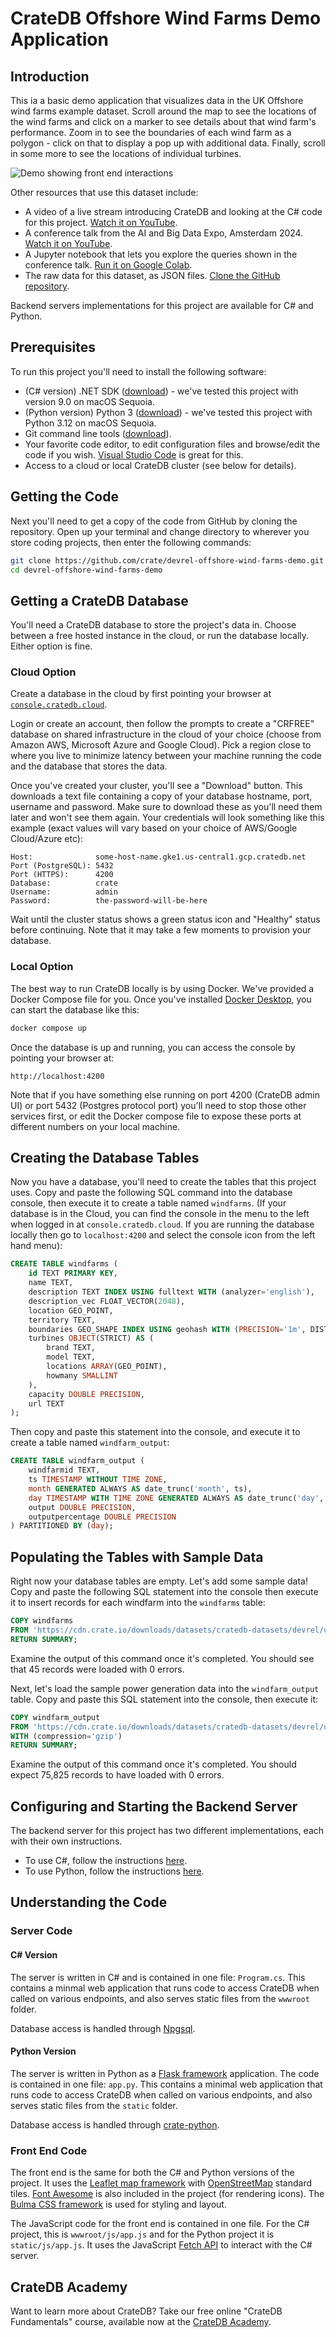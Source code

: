 # CrateDB Offshore Wind Farms Demo Application

## Introduction

This ia a basic demo application that visualizes data in the UK Offshore wind farms example dataset.  Scroll around the map to see the locations of the wind farms and click on a marker to see details about that wind farm's performance.  Zoom in to see the boundaries of each wind farm as a polygon - click on that to display a pop up with additional data.  Finally, scroll in some more to see the locations of individual turbines.

![Demo showing front end interactions](demo.gif)

Other resources that use this dataset include:

* A video of a live stream introducing CrateDB and looking at the C# code for this project.  [Watch it on YouTube](https://www.youtube.com/watch?v=K4zBhJhSFCY).
* A conference talk from the AI and Big Data Expo, Amsterdam 2024.  [Watch it on YouTube](https://www.youtube.com/watch?v=xqiLGjaTlBk).
* A Jupyter notebook that lets you explore the queries shown in the conference talk.  [Run it on Google Colab](https://github.com/crate/cratedb-examples/tree/main/topic/multi-model).
* The raw data for this dataset, as JSON files.  [Clone the GitHub repository](https://github.com/crate/cratedb-datasets/tree/main/devrel/uk-offshore-wind-farm-data).

Backend servers implementations for this project are available for C# and Python.

## Prerequisites

To run this project you'll need to install the following software:

* (C# version) .NET SDK ([download](https://dotnet.microsoft.com/en-us/download)) - we've tested this project with version 9.0 on macOS Sequoia.
* (Python version) Python 3 ([download](https://www.python.org/downloads/)) - we've tested this project with Python 3.12 on macOS Sequoia.
* Git command line tools ([download](https://git-scm.com/downloads)).
* Your favorite code editor, to edit configuration files and browse/edit the code if you wish.  [Visual Studio Code](https://code.visualstudio.com/) is great for this.
* Access to a cloud or local CrateDB cluster (see below for details).

## Getting the Code

Next you'll need to get a copy of the code from GitHub by cloning the repository.  Open up your terminal and change directory to wherever you store coding projects, then enter the following commands:

```bash
git clone https://github.com/crate/devrel-offshore-wind-farms-demo.git
cd devrel-offshore-wind-farms-demo
```

## Getting a CrateDB Database

You'll need a CrateDB database to store the project's data in.  Choose between a free hosted instance in the cloud, or run the database locally.  Either option is fine.

### Cloud Option

Create a database in the cloud by first pointing your browser at [`console.cratedb.cloud`](https://console.cratedb.cloud/).

Login or create an account, then follow the prompts to create a "CRFREE" database on shared infrastructure in the cloud of your choice (choose from Amazon AWS, Microsoft Azure and Google Cloud).  Pick a region close to where you live to minimize latency between your machine running the code and the database that stores the data. 

Once you've created your cluster, you'll see a "Download" button.  This downloads a text file containing a copy of your database hostname, port, username and password.  Make sure to download these as you'll need them later and won't see them again.  Your credentials will look something like this example (exact values will vary based on your choice of AWS/Google Cloud/Azure etc):

```
Host:              some-host-name.gke1.us-central1.gcp.cratedb.net
Port (PostgreSQL): 5432
Port (HTTPS):      4200
Database:          crate
Username:          admin
Password:          the-password-will-be-here
```

Wait until the cluster status shows a green status icon and "Healthy" status before continuing.  Note that it may take a few moments to provision your database.

### Local Option

The best way to run CrateDB locally is by using Docker.  We've provided a Docker Compose file for you.  Once you've installed [Docker Desktop](https://www.docker.com/products/docker-desktop/), you can start the database like this:

```bash
docker compose up
```

Once the database is up and running, you can access the console by pointing your browser at:

```
http://localhost:4200
```

Note that if you have something else running on port 4200 (CrateDB admin UI) or port 5432 (Postgres protocol port) you'll need to stop those other services first, or edit the Docker compose file to expose these ports at different numbers on your local machine.

## Creating the Database Tables

Now you have a database, you'll need to create the tables that this project uses.  Copy and paste the following SQL command into the database console, then execute it to create a table named `windfarms`. (If your database is in the Cloud, you can find the console in the menu to the left when logged in at `console.cratedb.cloud`. If you are running the database locally then go to `localhost:4200` and select the console icon from the left hand menu):

```sql
CREATE TABLE windfarms (
    id TEXT PRIMARY KEY,
    name TEXT,
    description TEXT INDEX USING fulltext WITH (analyzer='english'),
    description_vec FLOAT_VECTOR(2048),
    location GEO_POINT,
    territory TEXT,
    boundaries GEO_SHAPE INDEX USING geohash WITH (PRECISION='1m', DISTANCE_ERROR_PCT=0.025),
    turbines OBJECT(STRICT) AS (
        brand TEXT,
        model TEXT,
        locations ARRAY(GEO_POINT),
        howmany SMALLINT
    ),
    capacity DOUBLE PRECISION,
    url TEXT
);
```

Then copy and paste this statement into the console, and execute it to create a table named `windfarm_output`:

```sql
CREATE TABLE windfarm_output (
    windfarmid TEXT,
    ts TIMESTAMP WITHOUT TIME ZONE,
    month GENERATED ALWAYS AS date_trunc('month', ts),
    day TIMESTAMP WITH TIME ZONE GENERATED ALWAYS AS date_trunc('day', ts),
    output DOUBLE PRECISION,
    outputpercentage DOUBLE PRECISION
) PARTITIONED BY (day);
```

## Populating the Tables with Sample Data

Right now your database tables are empty.  Let's add some sample data!  Copy and paste the following SQL statement into the console then execute it to insert records for each windfarm into the `windfarms` table:

```sql
COPY windfarms                                 
FROM 'https://cdn.crate.io/downloads/datasets/cratedb-datasets/devrel/uk-offshore-wind-farm-data/wind_farms.json'
RETURN SUMMARY;
```

Examine the output of this command once it's completed.  You should see that 45 records were loaded with 0 errors.

Next, let's load the sample power generation data into the `windfarm_output` table.  Copy and paste this SQL statement into the console, then execute it:

```sql
COPY windfarm_output
FROM 'https://cdn.crate.io/downloads/datasets/cratedb-datasets/devrel/uk-offshore-wind-farm-data/wind_farm_output.json.gz' 
WITH (compression='gzip')
RETURN SUMMARY;
```
Examine the output of this command once it's completed.  You should expect 75,825 records to have loaded with 0 errors.

## Configuring and Starting the Backend Server

The backend server for this project has two different implementations, each with their own instructions.

* To use C#, follow the instructions [here](dotnet/README.md).
* To use Python, follow the instructions [here](python/README.md).

## Understanding the Code

### Server Code

#### C# Version

The server is written in C# and is contained in one file: `Program.cs`.  This contains a minmal web application that runs code to access CrateDB when called on various endpoints, and also serves static files from the `wwwroot` folder.

Database access is handled through [Npgsql](https://www.npgsql.org/index.html).

#### Python Version

The server is written in Python as a [Flask framework](https://flask.palletsprojects.com/) application.  The code is contained in one file: `app.py`.  This contains a minimal web application that runs code to access CrateDB when called on various endpoints, and also serves static files from the `static` folder.

Database access is handled through [crate-python](https://github.com/crate/crate-python/).

### Front End Code

The front end is the same for both the C# and Python versions of the project.  It uses the [Leaflet map framework](https://leafletjs.com/) with [OpenStreetMap](https://wiki.openstreetmap.org/wiki/OpenStreetMap_Carto) standard tiles.  [Font Awesome](https://fontawesome.com/) is also included in the project (for rendering icons).  The [Bulma CSS framework](https://bulma.io/) is used for styling and layout.

The JavaScript code for the front end is contained in one file.  For the C# project, this is `wwwroot/js/app.js` and for the Python project it is `static/js/app.js`.  It uses the JavaScript [Fetch API](https://developer.mozilla.org/en-US/docs/Web/API/Fetch_API) to interact with the C# server.

## CrateDB Academy

Want to learn more about CrateDB?  Take our free online "CrateDB Fundamentals" course, available now at the [CrateDB Academy](https://cratedb.com/academy/fundamentals/).
